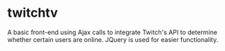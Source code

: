 # twitchtv

A basic front-end using Ajax calls to integrate Twitch's API to determine whether certain users are online. JQuery is used for easier functionality.
